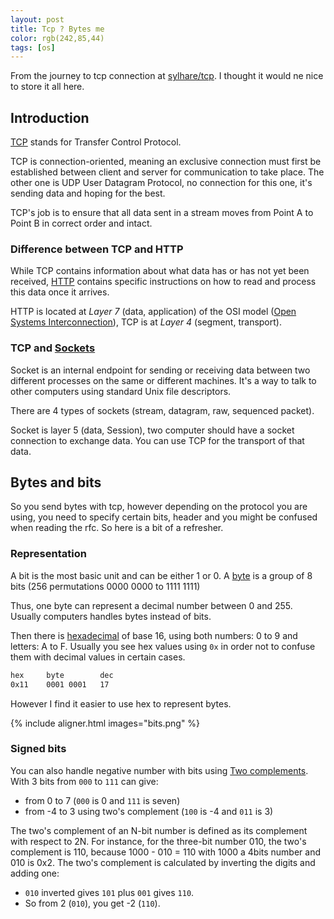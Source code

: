 ```yaml
---
layout: post
title: Tcp ? Bytes me 
color: rgb(242,85,44)
tags: [os]
---
```


From the journey to tcp connection at [sylhare/tcp](https://github.com/sylhare/tcp).
I thought it would ne nice to store it all here.

## Introduction

[TCP](https://fr.wikipedia.org/wiki/Transmission_Control_Protocol) stands for Transfer Control Protocol.

TCP is connection-oriented, 
meaning an exclusive connection must first be established between client and server for communication to take place.
The other one is UDP User Datagram Protocol, no connection for this one, it's sending data and hoping for the best.

TCP's job is to ensure that all data sent in a stream moves from Point A to Point B in correct order and intact.

### Difference between TCP and HTTP 

While TCP contains information about what data has or has not yet been received, 
[HTTP](https://www.extrahop.co.uk/company/blog/2018/tcp-vs-http-differences-explained/) contains specific instructions on how to read and process this data once it arrives.

HTTP is located at *Layer 7* (data, application) of the OSI model ([Open Systems Interconnection](https://fr.wikipedia.org/wiki/Mod%C3%A8le_OSI)), 
TCP is at *Layer 4* (segment, transport).  

### TCP and  [Sockets](https://docs.oracle.com/javase/tutorial/networking/sockets/definition.html)

Socket is an internal endpoint for sending or receiving data between two different processes on the same or different machines. 
It's a way to talk to other computers using standard Unix file descriptors. 

There are 4 types of sockets (stream, datagram, raw, sequenced packet).

Socket is layer 5 (data, Session), two computer should have a socket connection to exchange data. 
You can use TCP for the transport of that data.

## Bytes and bits

So you send bytes with tcp, however depending on the protocol you are using, 
you need to specify certain bits, header and you might be confused when reading the rfc.
So here is a bit of a refresher.

### Representation

A bit is the most basic unit and can be either 1 or 0. 
A [byte](https://www.thethingsnetwork.org/docs/devices/bytes.html) is a group of 8 bits (256 permutations 0000 0000 to 1111 1111)

Thus, one byte can represent a decimal number between 0 and 255. 
Usually computers handles bytes instead of bits.

Then there is [hexadecimal](https://introcs.cs.princeton.edu/java/61data/) of base 16, using both numbers: 0 to 9 and letters: A to F.
Usually you see hex values using `0x` in order not to confuse them with decimal values in certain cases.
```bash
hex     byte        dec  
0x11 	0001 0001   17  

```
However I find it easier to use hex to represent bytes.

{% include aligner.html images="bits.png" %}

### Signed bits

You can also handle negative number with bits using [Two complements](https://en.wikipedia.org/wiki/Two%27s_complement).
With 3 bits from `000` to `111` can give:
  - from 0 to 7 (`000` is 0 and `111` is seven)
  - from -4 to 3 using two's complement (`100` is -4 and `011` is 3)

The two's complement of an N-bit number is defined as its complement with respect to 2N. 
For instance, for the three-bit number 010, the two's complement is 110, because 1000 - 010 = 110 with 1000 a 4bits number and 010 is 0x2.
The two's complement is calculated by inverting the digits and adding one:
 - `010` inverted gives `101` plus `001` gives `110`. 
 - So from 2 (`010`), you get -2 (`110`).     
